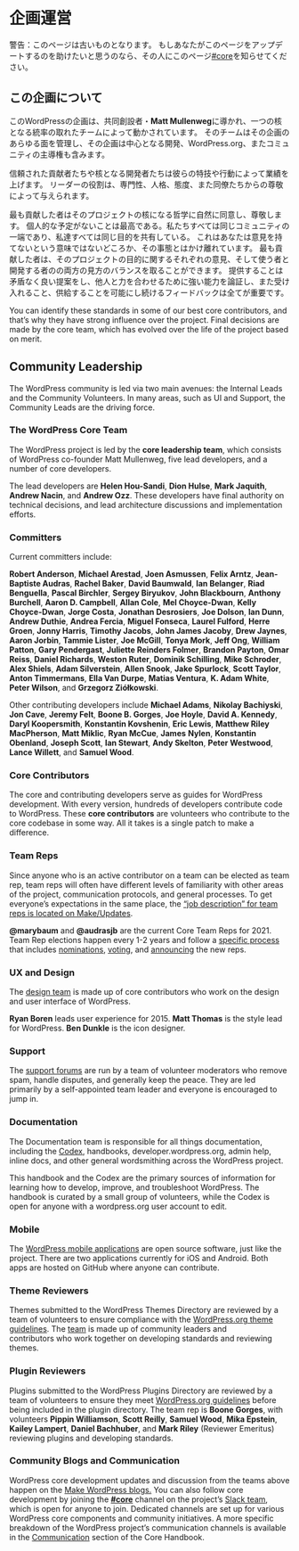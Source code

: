 <!--  
# Project Organization
-->
# 企画運営

<!--
Alert: This page is out of date. Let someone in [#core](https://wordpress.slack.com/messages/C02RQBWTW) know if you want to help update it!
-->
警告：このページは古いものとなります。
もしあなたがこのページをアップデートするのを助けたいと思うのなら、その人にこのページ[#core](https://wordpress.slack.com/messages/C02RQBWTW)を知らせてください。

<!--
## About the Project
-->
## この企画について

<!--
The WordPress project is run by a core leadership team and led by co-founder and lead developer **Matt Mullenweg**. The team governs all aspects of the project, including core development, WordPress.org, and community initiatives.
-->
このWordPressの企画は、共同創設者・**Matt Mullenweg**に導かれ、一つの核となる統率の取れたチームによって動かされています。
そのチームはその企画のあらゆる面を管理し、その企画は中心となる開発、WordPress.org、またコミュニティの主導権も含みます。

<!--
Trusted contributors and core developers earn their stripes on more than their abilities and actions. Leadership roles are earned on the basis of professionalism, personality, attitude, and respect among peers.
-->
信頼された貢献者たちや核となる開発者たちは彼らの特技や行動によって業績を上げます。
リーダーの役割は、専門性、人格、態度、また同僚たちからの尊敬によって与えられます。

<!--
The best contributors naturally respect and subscribe to the project’s core philosophies. A lack of a personal agenda is paramount: we’re all a part of the same community and we all share common goals. This doesn’t mean you can’t have an opinion – far from it. The best contributors can balance their opinions with the goals of the project and the perspectives of both users and developers. Offering consistently good suggestions, demonstrating a strong ability to collaborate with others, and being able to accept (and provide) feedback are all important.
-->
最も貢献した者はそのプロジェクトの核になる哲学に自然に同意し、尊敬します。
個人的な予定がないことは最高である。私たちすべては同じコミュニティの一端であり、私達すべては同じ目的を共有している。
これはあなたは意見を持てないという意味ではないどころか、その事態とはかけ離れています。
最も貢献した者は、そのプロジェクトの目的に関するそれぞれの意見、そして使う者と開発する者のの両方の見方のバランスを取ることができます。
提供することは矛盾なく良い提案をし、他人と力を合わせるために強い能力を論証し、また受け入れること、供給することを可能にし続けるフィードバックは全てが重要です。


You can identify these standards in some of our best core contributors, and that’s why they have strong influence over the project. Final decisions are made by the core team, which has evolved over the life of the project based on merit.

## Community Leadership

The WordPress community is led via two main avenues: the Internal Leads and the Community Volunteers. In many areas, such as UI and Support, the Community Leads are the driving force.

### The WordPress Core Team

The WordPress project is led by the **core leadership team**, which consists of WordPress co-founder Matt Mullenweg, five lead developers, and a number of core developers.

The lead developers are **Helen Hou-Sandi**, **Dion Hulse**, **Mark Jaquith**, **Andrew Nacin**, and **Andrew Ozz**. These developers have final authority on technical decisions, and lead architecture discussions and implementation efforts.

### Committers

Current committers include:

**Robert Anderson**, **Michael Arestad**, **Joen Asmussen**, **Felix Arntz**, **Jean-Baptiste Audras**, **Rachel Baker**, **David Baumwald**, **Ian Belanger**, **Riad Benguella**, **Pascal Birchler**, **Sergey Biryukov**, **John Blackbourn**, **Anthony Burchell**, **Aaron D. Campbell**, **Allan Cole**, **Mel Choyce-Dwan**, **Kelly Choyce-Dwan**, **Jorge Costa**, **Jonathan Desrosiers**, **Joe Dolson**, **Ian Dunn**, **Andrew Duthie**, **Andrea Fercia**, **Miguel Fonseca**, **Laurel Fulford**, **Herre Groen**, **Jonny Harris**, **Timothy Jacobs**, **John James Jacoby**, **Drew Jaynes**, **Aaron Jorbin**, **Tammie Lister**, **Joe McGill**, **Tonya Mork**, **Jeff Ong**, **William Patton**, **Gary Pendergast**, **Juliette Reinders Folmer**, **Brandon Payton**, **Omar Reiss**, **Daniel Richards**, **Weston Ruter**, **Dominik Schilling**, **Mike Schroder**, **Alex Shiels**, **Adam Silverstein**, **Allen Snook**, **Jake Spurlock**, **Scott Taylor**, **Anton Timmermans**, **Ella Van Durpe**, **Matias Ventura**, **K. Adam White**, **Peter Wilson**, and **Grzegorz Ziółkowski**.

Other contributing developers include **Michael Adams**, **Nikolay Bachiyski**, **Jon Cave**, **Jeremy Felt**, **Boone B. Gorges**, **Joe Hoyle**, **David A. Kennedy**, **Daryl Koopersmith**, **Konstantin Kovshenin**, **Eric Lewis**, **Matthew Riley MacPherson**, **Matt Miklic**, **Ryan McCue**, **James** **Nylen**, **Konstantin Obenland**, **Joseph Scott**, **Ian Stewart**, **Andy Skelton**, **Peter Westwood**, **Lance Willett**, and **Samuel Wood**.

### Core Contributors

The core and contributing developers serve as guides for WordPress development. With every version, hundreds of developers contribute code to WordPress. These **core contributors** are volunteers who contribute to the core codebase in some way. All it takes is a single patch to make a difference.

### Team Reps

Since anyone who is an active contributor on a team can be elected as team rep, team reps will often have different levels of familiarity with other areas of the project, communication protocols, and general processes. To get everyone’s expectations in the same place, the [“job description” for team reps is located on Make/Updates](https://make.wordpress.org/updates/team-reps/).

**@marybaum** and **@audrasjb** are the current Core Team Reps for 2021. Team Rep elections happen every 1-2 years and follow a [specific process](https://make.wordpress.org/core/2020/04/17/proposal-core-team-rep-elections/) that includes [nominations](https://make.wordpress.org/core/2020/04/29/nominations-for-core-team-reps/), [voting](https://make.wordpress.org/core/2020/05/15/core-team-reps-submit-your-votes/), and [announcing](https://make.wordpress.org/core/2020/06/03/core-team-reps-for-2020-and-beyond/) the new reps.

### UX and Design

The [design team](https://make.wordpress.org/ui/) is made up of core contributors who work on the design and user interface of WordPress.

**Ryan Boren** leads user experience for 2015. **Matt Thomas** is the style lead for WordPress. **Ben Dunkle** is the icon designer.

### Support

The [support forums](https://wordpress.org/support/) are run by a team of volunteer moderators who remove spam, handle disputes, and generally keep the peace. They are led primarily by a self-appointed team leader and everyone is encouraged to jump in.

### Documentation

The Documentation team is responsible for all things documentation, including the [Codex](http://codex.wordpress.org), handbooks, developer.wordpress.org, admin help, inline docs, and other general wordsmithing across the WordPress project.

This handbook and the Codex are the primary sources of information for learning how to develop, improve, and troubleshoot WordPress. The handbook is curated by a small group of volunteers, while the Codex is open for anyone with a wordpress.org user account to edit.

### Mobile

The [WordPress mobile applications](https://apps.wordpress.org/) are open source software, just like the project. There are two applications currently for iOS and Android. Both apps are hosted on GitHub where anyone can contribute.

### Theme Reviewers

Themes submitted to the WordPress Themes Directory are reviewed by a team of volunteers to ensure compliance with the [WordPress.org theme guidelines](https://make.wordpress.org/themes/handbook/). The [team](https://make.wordpress.org/themes/handbook/the-team/members/) is made up of community leaders and contributors who work together on developing standards and reviewing themes.

### Plugin Reviewers

Plugins submitted to the WordPress Plugins Directory are reviewed by a team of volunteers to ensure they meet [WordPress.org guidelines](https://developer.wordpress.org/plugins/wordpress-org/detailed-plugin-guidelines/) before being included in the plugin directory. The team rep is **Boone Gorges**, with volunteers **Pippin Williamson**, **Scott Reilly**, **Samuel Wood**, **Mika Epstein**, **Kailey Lampert**, **Daniel Bachhuber**, and **Mark Riley** (Reviewer Emeritus) reviewing plugins and developing standards.

### Community Blogs and Communication

WordPress core development updates and discussion from the teams above happen on the [Make WordPress blogs.](http://make.wordpress.org) You can also follow core development by joining the **[#core](https://make.wordpress.org/core/tag/core/)** channel on the project’s [Slack team](https://make.wordpress.org/chat/), which is open for anyone to join. Dedicated channels are set up for various WordPress core components and community initiatives. A more specific breakdown of the WordPress project’s communication channels is available in the [Communication](https://make.wordpress.org/core/handbook/about/communication/) section of the Core Handbook.
